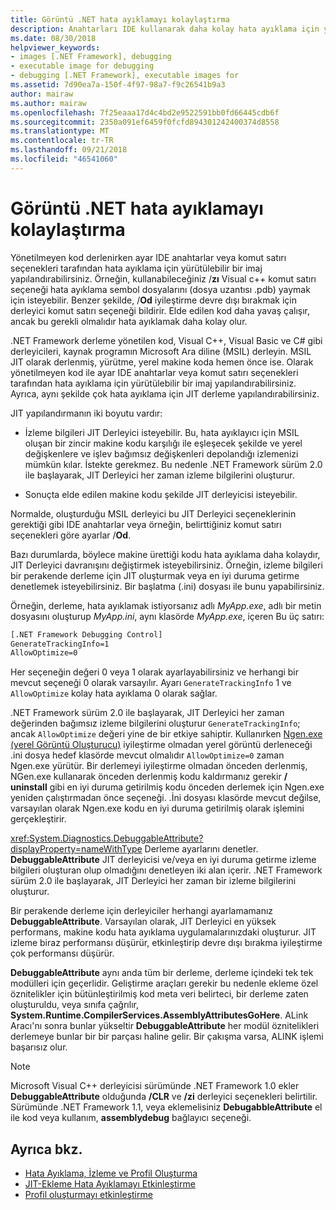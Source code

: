 ```yaml
---
title: Görüntü .NET hata ayıklamayı kolaylaştırma
description: Anahtarları IDE kullanarak daha kolay hata ayıklama için yürütülebilir bir imaj yapılandırmak ve komut satırı seçenekleri öğrenin.
ms.date: 08/30/2018
helpviewer_keywords:
- images [.NET Framework], debugging
- executable image for debugging
- debugging [.NET Framework], executable images for
ms.assetid: 7d90ea7a-150f-4f97-98a7-f9c26541b9a3
author: mairaw
ms.author: mairaw
ms.openlocfilehash: 7f25eaaa17d4c4bd2e9522591bb0fd66445cdb6f
ms.sourcegitcommit: 2350a091ef6459f0fcfd894301242400374d8558
ms.translationtype: MT
ms.contentlocale: tr-TR
ms.lasthandoff: 09/21/2018
ms.locfileid: "46541060"
---
```

# <a name="making-an-image-easier-to-debug-in-net"></a>Görüntü .NET hata ayıklamayı kolaylaştırma

Yönetilmeyen kod derlenirken ayar IDE anahtarlar veya komut satırı seçenekleri tarafından hata ayıklama için yürütülebilir bir imaj yapılandırabilirsiniz. Örneğin, kullanabileceğiniz /**zı** Visual c++ komut satırı seçeneği hata ayıklama sembol dosyalarını (dosya uzantısı .pdb) yaymak için isteyebilir. Benzer şekilde, /**Od** iyileştirme devre dışı bırakmak için derleyici komut satırı seçeneği bildirir. Elde edilen kod daha yavaş çalışır, ancak bu gerekli olmalıdır hata ayıklamak daha kolay olur.

.NET Framework derleme yönetilen kod, Visual C++, Visual Basic ve C# gibi derleyicileri, kaynak programın Microsoft Ara diline (MSIL) derleyin. MSIL JIT olarak derlenmiş, yürütme, yerel makine koda hemen önce ise. Olarak yönetilmeyen kod ile ayar IDE anahtarlar veya komut satırı seçenekleri tarafından hata ayıklama için yürütülebilir bir imaj yapılandırabilirsiniz. Ayrıca, aynı şekilde çok hata ayıklama için JIT derleme yapılandırabilirsiniz.

JIT yapılandırmanın iki boyutu vardır:

- İzleme bilgileri JIT Derleyici isteyebilir. Bu, hata ayıklayıcı için MSIL oluşan bir zincir makine kodu karşılığı ile eşleşecek şekilde ve yerel değişkenlere ve işlev bağımsız değişkenleri depolandığı izlemenizi mümkün kılar. İstekte gerekmez. Bu nedenle .NET Framework sürüm 2.0 ile başlayarak, JIT Derleyici her zaman izleme bilgilerini oluşturur.

- Sonuçta elde edilen makine kodu şekilde JIT derleyicisi isteyebilir.

Normalde, oluşturduğu MSIL derleyici bu JIT Derleyici seçeneklerinin gerektiği gibi IDE anahtarlar veya örneğin, belirttiğiniz komut satırı seçenekleri göre ayarlar /**Od**.

Bazı durumlarda, böylece makine ürettiği kodu hata ayıklama daha kolaydır, JIT Derleyici davranışını değiştirmek isteyebilirsiniz. Örneğin, izleme bilgileri bir perakende derleme için JIT oluşturmak veya en iyi duruma getirme denetlemek isteyebilirsiniz. Bir başlatma (.ini) dosyası ile bunu yapabilirsiniz.

Örneğin, derleme, hata ayıklamak istiyorsanız adlı *MyApp.exe*, adlı bir metin dosyasını oluşturup *MyApp.ini*, aynı klasörde *MyApp.exe*, içeren Bu üç satırı:

```txt
[.NET Framework Debugging Control]
GenerateTrackingInfo=1
AllowOptimize=0
```

Her seçeneğin değeri 0 veya 1 olarak ayarlayabilirsiniz ve herhangi bir mevcut seçeneği 0 olarak varsayılır. Ayarı `GenerateTrackingInfo` 1 ve `AllowOptimize` kolay hata ayıklama 0 olarak sağlar.

.NET Framework sürüm 2.0 ile başlayarak, JIT Derleyici her zaman değerinden bağımsız izleme bilgilerini oluşturur `GenerateTrackingInfo`; ancak `AllowOptimize` değeri yine de bir etkiye sahiptir. Kullanırken [Ngen.exe (yerel Görüntü Oluşturucu)](../../../docs/framework/tools/ngen-exe-native-image-generator.md) iyileştirme olmadan yerel görüntü derleneceği .ini dosya hedef klasörde mevcut olmalıdır `AllowOptimize=0` zaman Ngen.exe yürütür. Bir derlemeyi iyileştirme olmadan önceden derlenmiş, NGen.exe kullanarak önceden derlenmiş kodu kaldırmanız gerekir **/ uninstall** gibi en iyi duruma getirilmiş kodu önceden derlemek için Ngen.exe yeniden çalıştırmadan önce seçeneği. .İni dosyası klasörde mevcut değilse, varsayılan olarak Ngen.exe kodu en iyi duruma getirilmiş olarak işlemini gerçekleştirir.

<xref:System.Diagnostics.DebuggableAttribute?displayProperty=nameWithType> Derleme ayarlarını denetler. **DebuggableAttribute** JIT derleyicisi ve/veya en iyi duruma getirme izleme bilgileri oluşturan olup olmadığını denetleyen iki alan içerir. .NET Framework sürüm 2.0 ile başlayarak, JIT Derleyici her zaman bir izleme bilgilerini oluşturur.

Bir perakende derleme için derleyiciler herhangi ayarlamamanız **DebuggableAttribute**. Varsayılan olarak, JIT Derleyici en yüksek performans, makine kodu hata ayıklama uygulamalarınızdaki oluşturur. JIT izleme biraz performansı düşürür, etkinleştirip devre dışı bırakma iyileştirme çok performansı düşürür.

**DebuggableAttribute** aynı anda tüm bir derleme, derleme içindeki tek tek modülleri için geçerlidir. Geliştirme araçları gerekir bu nedenle ekleme özel öznitelikler için bütünleştirilmiş kod meta veri belirteci, bir derleme zaten oluşturuldu, veya sınıfa çağrılır, **System.Runtime.CompilerServices.AssemblyAttributesGoHere**. ALink Aracı'nı sonra bunlar yükseltir **DebuggableAttribute** her modül öznitelikleri derlemeye bunlar bir bir parçası haline gelir. Bir çakışma varsa, ALINK işlemi başarısız olur.

> [!NOTE]
> Microsoft Visual C++ derleyicisi sürümünde .NET Framework 1.0 ekler **DebuggableAttribute** olduğunda **/CLR** ve **/zi** derleyici seçenekleri belirtilir. Sürümünde .NET Framework 1.1, veya eklemelisiniz **DebugabbleAttribute** el ile kod veya kullanım, **assemblydebug** bağlayıcı seçeneği.

## <a name="see-also"></a>Ayrıca bkz.

- [Hata Ayıklama, İzleme ve Profil Oluşturma](../../../docs/framework/debug-trace-profile/index.md)
- [JIT-Ekleme Hata Ayıklamayı Etkinleştirme](../../../docs/framework/debug-trace-profile/enabling-jit-attach-debugging.md)
- [Profil oluşturmayı etkinleştirme](https://docs.microsoft.com/previous-versions/dotnet/netframework-4.0/s5ec0es1(v=vs.100))
